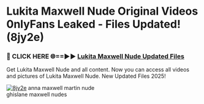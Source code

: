 # Lukita Maxwell Nude Original Videos 0nlyFans Leaked - Files Updated! (8jy2e)

<h3>🔴 CLICK HERE 🌐==►► <a href="https://tinyurl.com/yc6ubb5a" rel="nofollow">Lukita Maxwell Nude Updated Files</a></h3>

Get Lukita Maxwell Nude and all content. Now you can access all videos and pictures of Lukita Maxwell Nude. New Updated Files 2025!

[![8jy2e](https://i.imgur.com/7eu0CRL.gif)](https://tinyurl.com/yc6ubb5a)
anna maxwell martin nude<br>
ghislane maxwell nudes